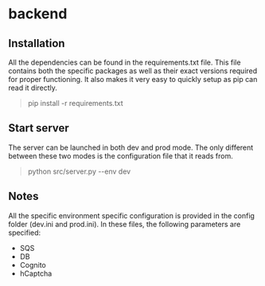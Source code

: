 # backend

## Installation

All the dependencies can be found in the requirements.txt file. This file contains both the specific packages as well as their exact versions required for proper functioning. It also makes it very easy to quickly setup as pip can read it directly.

> pip install -r requirements.txt

## Start server

The server can be launched in both dev and prod mode. The only different between these two modes is the configuration file that it reads from.

> python src/server.py --env dev

## Notes

All the specific environment specific configuration is provided in the config folder (dev.ini and prod.ini). In these files, the following parameters are specified:

- SQS
- DB
- Cognito
- hCaptcha
